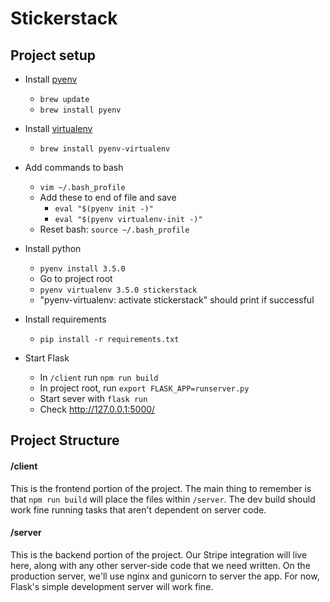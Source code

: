 # Stickerstack

## Project setup

- Install [pyenv](https://github.com/yyuu/pyenv)
    - `brew update`
    - `brew install pyenv`

- Install [virtualenv](https://github.com/yyuu/pyenv-virtualenv)
    - `brew install pyenv-virtualenv`

- Add commands to bash
    - `vim ~/.bash_profile`
    - Add these to end of file and save
        - `eval "$(pyenv init -)"`
        - `eval "$(pyenv virtualenv-init -)"`
    - Reset bash: `source ~/.bash_profile`

- Install python
    - `pyenv install 3.5.0`
    - Go to project root
    - `pyenv virtualenv 3.5.0 stickerstack`
    - "pyenv-virtualenv: activate stickerstack" should print if successful

- Install requirements
    - `pip install -r requirements.txt`

- Start Flask
    - In `/client` run `npm run build`
    - In project root, run `export FLASK_APP=runserver.py`
    - Start sever with `flask run`
    - Check http://127.0.0.1:5000/



## Project Structure

#### /client
This is the frontend portion of the project. The main thing to remember is that `npm run build` will place the files
within `/server`. The dev build should work fine running tasks that aren't dependent on server code.

#### /server
This is the backend portion of the project. Our Stripe integration will live here, along with any other server-side
code that we need written. On the production server, we'll use nginx and gunicorn to server the app. For now, Flask's
simple development server will work fine.

